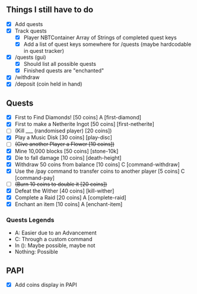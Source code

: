 ## Things I still have to do

- [X] Add quests
- [X] Track quests
  - [X] Player NBTContainer Array of Strings of completed quest keys
  - [X] Add a list of quest keys somewhere for /quests (maybe hardcodable in quest tracker)
- [X] /quests (gui)
  - [X] Should list all possible quests
  - [X] Finished quests are "enchanted"
- [X] /withdraw <amount>
- [X] /deposit (coin held in hand)

## Quests
- [X] First to Find Diamonds! [50 coins] A [first-diamond]
- [X] First to make a Netherite Ingot [50 coins] [first-netherite]
- [ ] (Kill ___ (randomised player) [20 coins])
- [X] Play a Music Disk [30 coins] [play-disc]
- [ ] ~~(Give another Player a Flower [10 coins])~~
- [X] Mine 10,000 blocks [50 coins] [stone-10k]
- [X] Die to fall damage [10 coins] [death-height]
- [X] Withdraw 50 coins from balance [10 coins] C [command-withdraw]
- [X] Use the /pay command to transfer coins to another player [5 coins] C [command-pay]
- [ ] ~~(Burn 10 coins to double it [20 coins])~~
- [X] Defeat the Wither [40 coins] [kill-wither]
- [X] Complete a Raid [20 coins] A [complete-raid]
- [X] Enchant an item [10 coins] A [enchant-item]

### Quests Legends
- A: Easier due to an Advancement
- C: Through a custom command
- In (): Maybe possible, maybe not
- Nothing: Possible

## PAPI
- [x] Add coins display in PAPI